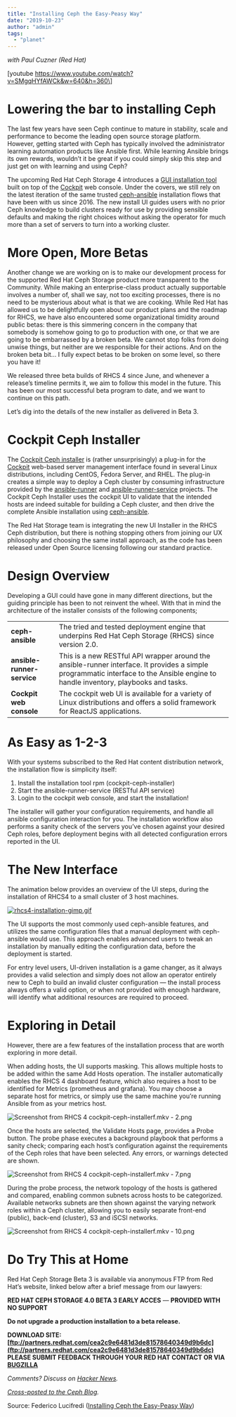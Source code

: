 ```yaml
---
title: "Installing Ceph the Easy-Peasy Way"
date: "2019-10-23"
author: "admin"
tags: 
  - "planet"
---
```


_with Paul Cuzner (Red Hat)_

\[youtube https://www.youtube.com/watch?v=SMgqHYfAWCk&w=640&h=360\]

# Lowering the bar to installing Ceph

The last few years have seen Ceph continue to mature in stability, scale and performance to become the leading open source storage platform. However, getting started with Ceph has typically involved the administrator learning automation products like Ansible first. While learning Ansible brings its own rewards, wouldn’t it be great if you could simply skip this step and just get on with learning and using Ceph?

The upcoming Red Hat Ceph Storage 4 introduces a [GUI installation tool](https://github.com/pcuzner/cockpit-ceph-installer) built on top of the [Cockpit](https://cockpit-project.org/) web console. Under the covers, we still rely on the latest iteration of the same trusted [ceph-ansible](https://github.com/ceph/ceph-ansible) installation flows that have been with us since 2016. The new install UI guides users with no prior Ceph knowledge to build clusters ready for use by providing sensible defaults and making the right choices without asking the operator for much more than a set of servers to turn into a working cluster.

# More Open, More Betas

Another change we are working on is to make our development process for the supported Red Hat Ceph Storage product more transparent to the Community. While making an enterprise-class product actually supportable involves a number of, shall we say, not too exciting processes, there is no need to be mysterious about what is that we are cooking. While Red Hat has allowed us to be delightfully open about our product plans and the roadmap for RHCS, we have also encountered some organizational timidity around public betas: there is this simmering concern in the company that somebody is somehow going to go to production with one, or that we are going to be embarrassed by a broken beta. We cannot stop folks from doing unwise things, but neither are we responsible for their actions. And on the broken beta bit… I fully expect betas to be broken on some level, so there you have it!

We released three beta builds of RHCS 4 since June, and whenever a release’s timeline permits it, we aim to follow this model in the future. This has been our most successful beta program to date, and we want to continue on this path.

Let’s dig into the details of the new installer as delivered in Beta 3.

# Cockpit Ceph Installer

The [Cockpit Ceph installer](https://github.com/pcuzner/cockpit-ceph-installer) is (rather unsurprisingly) a plug-in for the [Cockpit](https://cockpit-project.org/) web-based server management interface found in several Linux distributions, including CentOS, Fedora Server, and RHEL. The plug-in creates a simple way to deploy a Ceph cluster by consuming infrastructure provided by the [ansible-runner](https://github.com/ansible/ansible-runner) and [ansible-runner-service](https://github.com/ansible/ansible-runner-service) projects. The Cockpit Ceph Installer uses the cockpit UI to validate that the intended hosts are indeed suitable for building a Ceph cluster, and then drive the complete Ansible installation using [ceph-ansible](https://github.com/ceph/ceph-ansible).

The Red Hat Storage team is integrating the new UI Installer in the RHCS Ceph distribution, but there is nothing stopping others from joining our UX philosophy and choosing the same install approach, as the code has been released under Open Source licensing following our standard practice.

# Design Overview

Developing a GUI could have gone in many different directions, but the guiding principle has been to not reinvent the wheel. With that in mind the architecture of the installer consists of the following components;

<table><tbody><tr><td><strong>ceph-ansible</strong></td><td>The tried and tested deployment engine that underpins Red Hat Ceph Storage (RHCS) since version 2.0.</td></tr><tr><td><strong>ansible-runner-service</strong></td><td>This is a new RESTful API wrapper around the ansible-runner interface. It provides a simple programmatic interface to the Ansible engine to handle inventory, playbooks and tasks.</td></tr><tr><td><strong>Cockpit web console</strong></td><td>The cockpit web UI is available for a variety of Linux distributions and offers a solid framework for ReactJS applications.</td></tr></tbody></table>

# As Easy as 1-2-3

With your systems subscribed to the Red Hat content distribution network, the installation flow is simplicity itself:

1. Install the installation tool rpm (cockpit-ceph-installer)
2. Start the ansible-runner-service (RESTful API service)
3. Login to the cockpit web console, and start the installation!

The installer will gather your configuration requirements, and handle all ansible configuration interaction for you. The installation workflow also performs a sanity check of the servers you’ve chosen against your desired Ceph roles, before deployment begins with all detected configuration errors reported in the UI.

# The New Interface 

The animation below provides an overview of the UI steps, during the installation of RHCS4 to a small cluster of 3 host machines.

[![rhcs4-installation-gimp.gif](images/vAW5sTZufDvSV9d9jvw3fj0xspap_small.gif)](https://svbtleusercontent.com/vAW5sTZufDvSV9d9jvw3fj0xspap.gif)

The UI supports the most commonly used ceph-ansible features, and utilizes the same configuration files that a manual deployment with ceph-ansible would use. This approach enables advanced users to tweak an installation by manually editing the configuration data, before the deployment is started.

For entry level users, UI-driven installation is a game changer, as it always provides a valid selection and simply does not allow an operator entirely new to Ceph to build an invalid cluster configuration — the install process always offers a valid option, or when not provided with enough hardware, will identify what additional resources are required to proceed.

# Exploring in Detail

However, there are a few features of the installation process that are worth exploring in more detail.

When adding hosts, the UI supports masking. This allows multiple hosts to be added within the same Add Hosts operation. The installer automatically enables the RHCS 4 dashboard feature, which also requires a host to be identified for Metrics (prometheus and grafana). You may choose a separate host for metrics, or simply use the same machine you’re running Ansible from as your metrics host.

![Screenshot from RHCS 4 cockpit-ceph-installerf.mkv - 2.png](images/kRLQ8jfYiyBZ6EGAe1fxwb0xspap.png)

Once the hosts are selected, the Validate Hosts page, provides a Probe button. The probe phase executes a background playbook that performs a sanity check; comparing each host’s configuration against the requirements of the Ceph roles that have been selected. Any errors, or warnings detected are shown.

![Screenshot from RHCS 4 cockpit-ceph-installerf.mkv - 7.png](images/ag4uYFV5mWApT69koDwTZ40xspap.png)

During the probe process, the network topology of the hosts is gathered and compared, enabling common subnets across hosts to be categorized. Available networks subnets are then shown against the varying network roles within a Ceph cluster, allowing you to easily separate front-end (public), back-end (cluster), S3 and iSCSI networks.

![Screenshot from RHCS 4 cockpit-ceph-installerf.mkv - 10.png](images/aCsJw7xxfZQLVrbzrirnxw0xspap.png)

# Do Try This at Home

Red Hat Ceph Storage Beta 3 is available via anonymous FTP from Red Hat’s website, linked below after a brief message from our lawyers:

**RED HAT CEPH STORAGE 4.0 BETA 3 EARLY ACCES** — **PROVIDED WITH NO SUPPORT**

**Do not upgrade a production installation to a beta release.**

**DOWNLOAD SITE: [ftp://partners.redhat.com/cea2c9e6481d3de81578640349d9b6dc](ftp://partners.redhat.com/cea2c9e6481d3de81578640349d9b6dc)**  
**PLEASE SUBMIT FEEDBACK THROUGH YOUR RED HAT CONTACT OR VIA [BUGZILLA](http://bugzilla.redhat.com)**

_Comments? Discuss on [Hacker News](https://news.ycombinator.com/item?id=21329876)._

_[Cross-posted to the Ceph Blog](https://ceph.io/community/red-hat-ceph-4-easy-peasy-installation/)._

Source: Federico Lucifredi ([Installing Ceph the Easy-Peasy Way](https://f2.svbtle.com/installing-ceph-the-easy-peasy-way))
